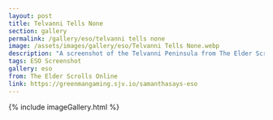 ```yaml
---
layout: post
title: Telvanni Tells None
section: gallery
permalink: /gallery/eso/telvanni tells none
image: /assets/images/gallery/eso/Telvanni Tells None.webp
description: "A screenshot of the Telvanni Peninsula from The Elder Scrolls Online: Necrom, taken by Samantha Says."
tags: ESO Screenshot
gallery: eso
from: The Elder Scrolls Online
link: https://greenmangaming.sjv.io/samanthasays-eso
---
```

{% include imageGallery.html %}